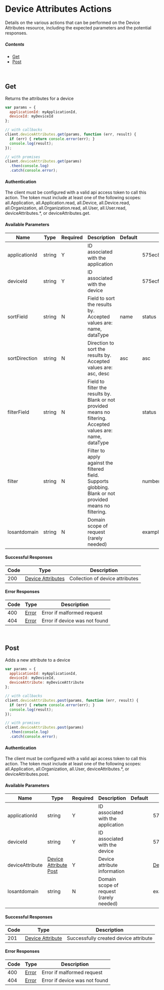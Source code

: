# Device Attributes Actions

Details on the various actions that can be performed on the
Device Attributes resource, including the expected
parameters and the potential responses.

##### Contents

*   [Get](#get)
*   [Post](#post)

<br/>

## Get

Returns the attributes for a device

```javascript
var params = {
  applicationId: myApplicationId,
  deviceId: myDeviceId
};

// with callbacks
client.deviceAttributes.get(params, function (err, result) {
  if (err) { return console.error(err); }
  console.log(result);
});

// with promises
client.deviceAttributes.get(params)
  .then(console.log)
  .catch(console.error);
```

#### Authentication
The client must be configured with a valid api access token to call this
action. The token must include at least one of the following scopes:
all.Application, all.Application.read, all.Device, all.Device.read, all.Organization, all.Organization.read, all.User, all.User.read, deviceAttributes.*, or deviceAttributes.get.

#### Available Parameters

| Name | Type | Required | Description | Default | Example |
| ---- | ---- | -------- | ----------- | ------- | ------- |
| applicationId | string | Y | ID associated with the application |  | 575ec8687ae143cd83dc4a97 |
| deviceId | string | Y | ID associated with the device |  | 575ecf887ae143cd83dc4aa2 |
| sortField | string | N | Field to sort the results by. Accepted values are: name, dataType | name | status |
| sortDirection | string | N | Direction to sort the results by. Accepted values are: asc, desc | asc | asc |
| filterField | string | N | Field to filter the results by. Blank or not provided means no filtering. Accepted values are: name, dataType |  | status |
| filter | string | N | Filter to apply against the filtered field. Supports globbing. Blank or not provided means no filtering. |  | number |
| losantdomain | string | N | Domain scope of request (rarely needed) |  | example.com |

#### Successful Responses

| Code | Type | Description |
| ---- | ---- | ----------- |
| 200 | [Device Attributes](../lib/schemas/deviceAttributes.json) | Collection of device attributes |

#### Error Responses

| Code | Type | Description |
| ---- | ---- | ----------- |
| 400 | [Error](../lib/schemas/error.json) | Error if malformed request |
| 404 | [Error](../lib/schemas/error.json) | Error if device was not found |

<br/>

## Post

Adds a new attribute to a device

```javascript
var params = {
  applicationId: myApplicationId,
  deviceId: myDeviceId,
  deviceAttribute: myDeviceAttribute
};

// with callbacks
client.deviceAttributes.post(params, function (err, result) {
  if (err) { return console.error(err); }
  console.log(result);
});

// with promises
client.deviceAttributes.post(params)
  .then(console.log)
  .catch(console.error);
```

#### Authentication
The client must be configured with a valid api access token to call this
action. The token must include at least one of the following scopes:
all.Application, all.Organization, all.User, deviceAttributes.*, or deviceAttributes.post.

#### Available Parameters

| Name | Type | Required | Description | Default | Example |
| ---- | ---- | -------- | ----------- | ------- | ------- |
| applicationId | string | Y | ID associated with the application |  | 575ec8687ae143cd83dc4a97 |
| deviceId | string | Y | ID associated with the device |  | 575ecf887ae143cd83dc4aa2 |
| deviceAttribute | [Device Attribute Post](../lib/schemas/deviceAttributePost.json) | Y | Device attribute information |  | [Device Attribute Post Example](_schemas.md#device-attribute-post-example) |
| losantdomain | string | N | Domain scope of request (rarely needed) |  | example.com |

#### Successful Responses

| Code | Type | Description |
| ---- | ---- | ----------- |
| 201 | [Device Attribute](../lib/schemas/deviceAttribute.json) | Successfully created device attribute |

#### Error Responses

| Code | Type | Description |
| ---- | ---- | ----------- |
| 400 | [Error](../lib/schemas/error.json) | Error if malformed request |
| 404 | [Error](../lib/schemas/error.json) | Error if device was not found |
